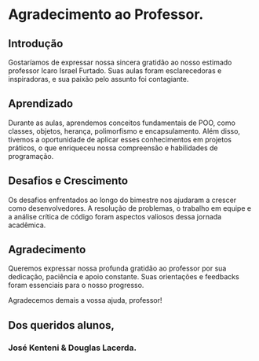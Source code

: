 # Agradecimento ao Professor.

## Introdução
Gostaríamos de expressar nossa sincera gratidão ao nosso estimado professor Icaro Israel Furtado. Suas aulas foram esclarecedoras e inspiradoras, e sua paixão pelo assunto foi contagiante.

## Aprendizado
Durante as aulas, aprendemos conceitos fundamentais de POO, como classes, objetos, herança, polimorfismo e encapsulamento. Além disso, tivemos a oportunidade de aplicar esses conhecimentos em projetos práticos, o que enriqueceu nossa compreensão e habilidades de programação.

## Desafios e Crescimento
Os desafios enfrentados ao longo do bimestre nos ajudaram a crescer como desenvolvedores. A resolução de problemas, o trabalho em equipe e a análise crítica de código foram aspectos valiosos dessa jornada acadêmica.

## Agradecimento
Queremos expressar nossa profunda gratidão ao professor por sua dedicação, paciência e apoio constante. Suas orientações e feedbacks foram essenciais para o nosso progresso.

Agradecemos demais a vossa ajuda, professor!

## Dos queridos alunos,
### José Kenteni & Douglas Lacerda.
